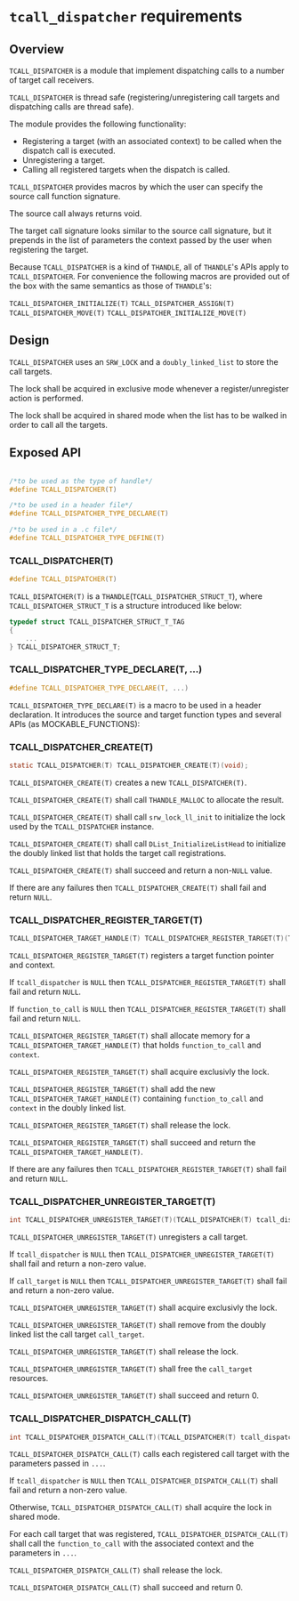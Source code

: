 # `tcall_dispatcher` requirements

## Overview

`TCALL_DISPATCHER` is a module that implement dispatching calls to a number of target call receivers.

`TCALL_DISPATCHER` is thread safe (registering/unregistering call targets and dispatching calls are thread safe).

The module provides the following functionality:

- Registering a target (with an associated context) to be called when the dispatch call is executed.
- Unregistering a target.
- Calling all registered targets when the dispatch is called.

`TCALL_DISPATCHER` provides macros by which the user can specify the source call function signature.

The source call always returns void.

The target call signature looks similar to the source call signature, but it prepends in the list of parameters the context passed by the user when registering the target.

Because `TCALL_DISPATCHER` is a kind of `THANDLE`, all of `THANDLE`'s APIs apply to `TCALL_DISPATCHER`. For convenience the following macros are provided out of the box with the same semantics as those of `THANDLE`'s:

`TCALL_DISPATCHER_INITIALIZE(T)`
`TCALL_DISPATCHER_ASSIGN(T)`
`TCALL_DISPATCHER_MOVE(T)`
`TCALL_DISPATCHER_INITIALIZE_MOVE(T)`

## Design

`TCALL_DISPATCHER` uses an `SRW_LOCK` and a `doubly_linked_list` to store the call targets.

The lock shall be acquired in exclusive mode whenever a register/unregister action is performed.

The lock shall be acquired in shared mode when the list has to be walked in order to call all the targets.

## Exposed API

```c

/*to be used as the type of handle*/
#define TCALL_DISPATCHER(T)

/*to be used in a header file*/
#define TCALL_DISPATCHER_TYPE_DECLARE(T)

/*to be used in a .c file*/
#define TCALL_DISPATCHER_TYPE_DEFINE(T)

```

### TCALL_DISPATCHER(T)

```c
#define TCALL_DISPATCHER(T) 
```
`TCALL_DISPATCHER(T)` is a `THANDLE`(`TCALL_DISPATCHER_STRUCT_T`), where `TCALL_DISPATCHER_STRUCT_T` is a structure introduced like below:
```c
typedef struct TCALL_DISPATCHER_STRUCT_T_TAG
{
    ...
} TCALL_DISPATCHER_STRUCT_T;
```

### TCALL_DISPATCHER_TYPE_DECLARE(T, ...)
```c
#define TCALL_DISPATCHER_TYPE_DECLARE(T, ...)
```

`TCALL_DISPATCHER_TYPE_DECLARE(T)` is a macro to be used in a header declaration. It introduces the source and target function types and several APIs (as MOCKABLE_FUNCTIONS):

### TCALL_DISPATCHER_CREATE(T)
```c
static TCALL_DISPATCHER(T) TCALL_DISPATCHER_CREATE(T)(void);
```

`TCALL_DISPATCHER_CREATE(T)` creates a new `TCALL_DISPATCHER(T)`.

`TCALL_DISPATCHER_CREATE(T)` shall call `THANDLE_MALLOC` to allocate the result.

`TCALL_DISPATCHER_CREATE(T)` shall call `srw_lock_ll_init` to initialize the lock used by the `TCALL_DISPATCHER` instance.

`TCALL_DISPATCHER_CREATE(T)` shall call `DList_InitializeListHead` to initialize the doubly linked list that holds the target call registrations.

`TCALL_DISPATCHER_CREATE(T)` shall succeed and return a non-`NULL` value.

If there are any failures then `TCALL_DISPATCHER_CREATE(T)` shall fail and return `NULL`.

### TCALL_DISPATCHER_REGISTER_TARGET(T)
```c
TCALL_DISPATCHER_TARGET_HANDLE(T) TCALL_DISPATCHER_REGISTER_TARGET(T)(TCALL_DISPATCHER(T) tcall_dispatcher, void* function_to_call, void* call_context)
```

`TCALL_DISPATCHER_REGISTER_TARGET(T)` registers a target function pointer and context.

If `tcall_dispatcher` is `NULL` then `TCALL_DISPATCHER_REGISTER_TARGET(T)` shall fail and return `NULL`.

If `function_to_call` is `NULL` then `TCALL_DISPATCHER_REGISTER_TARGET(T)` shall fail and return `NULL`.

`TCALL_DISPATCHER_REGISTER_TARGET(T)` shall allocate memory for a `TCALL_DISPATCHER_TARGET_HANDLE(T)` that holds `function_to_call` and `context`.

`TCALL_DISPATCHER_REGISTER_TARGET(T)` shall acquire exclusivly the lock.

`TCALL_DISPATCHER_REGISTER_TARGET(T)` shall add the new `TCALL_DISPATCHER_TARGET_HANDLE(T)` containing `function_to_call` and `context` in the doubly linked list.

`TCALL_DISPATCHER_REGISTER_TARGET(T)` shall release the lock.

`TCALL_DISPATCHER_REGISTER_TARGET(T)` shall succeed and return the `TCALL_DISPATCHER_TARGET_HANDLE(T)`.

If there are any failures then `TCALL_DISPATCHER_REGISTER_TARGET(T)` shall fail and return `NULL`.

### TCALL_DISPATCHER_UNREGISTER_TARGET(T)
```c
int TCALL_DISPATCHER_UNREGISTER_TARGET(T)(TCALL_DISPATCHER(T) tcall_dispatcher, TCALL_DISPATCHER_TARGET_HANDLE(T) call_target)
```

`TCALL_DISPATCHER_UNREGISTER_TARGET(T)` unregisters a call target.

If `tcall_dispatcher` is `NULL` then `TCALL_DISPATCHER_UNREGISTER_TARGET(T)` shall fail and return a non-zero value.

If `call_target` is `NULL` then `TCALL_DISPATCHER_UNREGISTER_TARGET(T)` shall fail and return a non-zero value.

`TCALL_DISPATCHER_UNREGISTER_TARGET(T)` shall acquire exclusivly the lock.

`TCALL_DISPATCHER_UNREGISTER_TARGET(T)` shall remove from the doubly linked list the call target `call_target`.

`TCALL_DISPATCHER_UNREGISTER_TARGET(T)` shall release the lock.

`TCALL_DISPATCHER_UNREGISTER_TARGET(T)` shall free the `call_target` resources.

`TCALL_DISPATCHER_UNREGISTER_TARGET(T)` shall succeed and return 0.

### TCALL_DISPATCHER_DISPATCH_CALL(T)
```c
int TCALL_DISPATCHER_DISPATCH_CALL(T)(TCALL_DISPATCHER(T) tcall_dispatcher, ...)
```

`TCALL_DISPATCHER_DISPATCH_CALL(T)` calls each registered call target with the parameters passed in `...`.

If `tcall_dispatcher` is `NULL` then `TCALL_DISPATCHER_DISPATCH_CALL(T)` shall fail and return a non-zero value.

Otherwise, `TCALL_DISPATCHER_DISPATCH_CALL(T)` shall acquire the lock in shared mode.

For each call target that was registered, `TCALL_DISPATCHER_DISPATCH_CALL(T)` shall call  the `function_to_call` with the associated context and the parameters in `...`.

`TCALL_DISPATCHER_DISPATCH_CALL(T)` shall release the lock.

`TCALL_DISPATCHER_DISPATCH_CALL(T)` shall succeed and return 0.

